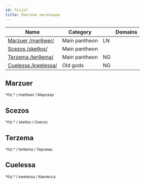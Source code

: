 ```yaml
---
id: ñiziel
title: Пантеон нитольцев
---
```


| Name                             | Category      |     | Domains |
| -------------------------------- | ------------- | --- | ------- |
| [Marzuer /marθwer/](#marzuer)    | Main pantheon | LN  |         |
| [Scezos /skeθos/](#scezos)       | Main pantheon |     |         |
| [Terzema /terθema/](#terzema)    | Main pantheon | NG  |         |
| [Cuelessa /kwelessa/](#cuelessa) | Old gods      | NG  |         |

## Marzuer

<small>
*ñiz.*  / marθwer / Марсвэр
</small>

## Scezos

<small>
*ñiz.*  / skeθos / Скесос
</small>

## Terzema

<small>
*ñiz.*  / terθema / Терсема
</small>

## Cuelessa

<small>
*ñiz.*  / kwelessa / Квелесса
</small>
